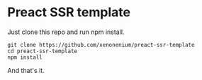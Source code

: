 # Preact SSR template

Just clone this repo and run npm install.  
     
`` git clone https://github.com/xenonenium/preact-ssr-template  
``   
`` cd preact-ssr-template  
``   
``
   npm install   
``     
  
And that's it.
